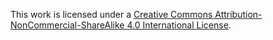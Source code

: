 This work is licensed under a [Creative Commons Attribution-NonCommercial-ShareAlike 4.0 International License](https://creativecommons.org/licenses/by-nc-sa/4.0/).